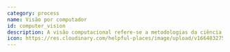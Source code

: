 ```yaml
---
category: process
name: Visão por computador
id: computer_vision
description: A visão computacional refere-se a metodologias da ciência da computação que permitem aos computadores obter dados a partir de imagens ou vídeos digitais.
icon: https://res.cloudinary.com/helpful-places/image/upload/v1664832755/dtpr-icons/process/comp-vis_iqyhs4.svg
---
```

